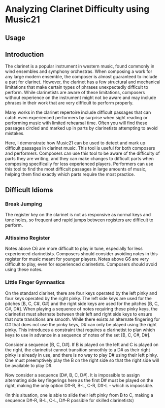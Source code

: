 # Analyzing Clarinet Difficulty using Music21

## Usage

## Introduction
The clarinet is a popular instrument in western music, found commonly in wind ensembles and symphony orchestras. When composing a work for any large modern ensemble, the composer is almost guaranteed to include a part for clarinet. However, the clarinet has a few structural and mechanical limitations that make certain types of phrases unexpectedly difficult to perform. While clarinetists are aware of these limitations, composers without experience on the instrument might not be aware and may include phrases in their work that are very difficult to perform properly.

Many works in the clarinet repertoire include difficult passages that can catch even experienced performers by surprise when sight reading or performing music with limited rehearsal time. Often you will find these passages circled and marked up in parts by clarinetists attempting to avoid mistakes.

Here, I demonstrate how Music21 can be used to detect and mark up difficult passages in clarinet music. This tool is useful for both composers and performers. Composers can use this tool to be aware of the difficulty of parts they are writing, and they can make changes to difficult parts when composing specifically for less experienced players. Performers can use this tool to find the most difficult passages in large amounts of music, helping them find exactly which parts require the most practice.


## Difficult Idioms

### Break Jumping
The register key on the clarinet is not as responsive as normal keys and tone holes, so frequent and rapid jumps between registers are difficult to perform.

### Altissimo Register
Notes above C6 are more difficult to play in tune, especially for less experienced clarinetists. Composers should consider avoiding notes in this register for music meant for younger players. Notes above G6 are very difficult to play, even for experienced clarinetists. Composers should avoid using these notes.

### Little Finger Gymnastics
On the standard clarinet, there are four keys operated by the left pinky and four keys operated by the right pinky. The left side keys are used for the pitches [B, C, C#, G#] and the right side keys are used for the pitches [B, C, C#, D#]. When playing a sequence of notes requiring these pinky keys, the clarinetist must alternate between their left and right side keys to ensure that note transitions are smooth. While there exists an alternate fingering for G# that does not use the pinky keys, D# can only be played using the right pinky. This introduces a constraint that requires a clarinetist to plan which keys to use in advance in a sequence of notes of the set [B, C, C#, D#].

Consider a sequence [B, C, D#]. If B is played on the left and C is played on the right, the clarinetist cannot transition smoothly to a D# as their right pinky is already in use, and there is no way to play D# using their left pinky. One must preemptively play the B on the right side so that the right side will be available to play D#.

Now consider a sequence [D#, B, C, D#]. It is impossible to assign alternating side key fingerings here as the first D# must be played on the right, making the only option D#-R, B-L, C-R, D#-L - which is impossible.

(In this situation, one is able to slide their left pinky from B to C, making a sequence D#-R, B-L, C-L, D#-R possible for skilled clarinetists)